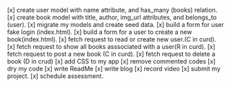 [x] create user model with name attribute, and has_many (books) relation.
[x] create book model with title, author, img_url attributes, and belongs_to (user).
[x] migrate my models and create seed data.
[x] build a form for user fake login (index.html).
[x] build a form for a user to create a new book(index.html).
[x] fetch request to read or create new user.(C in curd).
[x] fetch request to show all books asssociated with a user(R in curd).
[x] fetch request to post a new book (C in curd).
[x] fetch request to delete a book (D in crud)
[x] add CSS to my app
[x] remove commented codes
[x] dry my code
[x] write ReadMe 
[x] write blog
[x] record video
[x] submit my project.
[x] schedule assessment.